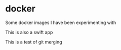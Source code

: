 # docker
Some docker images I have been experimenting with

This is also a swift app

This is a test of git merging